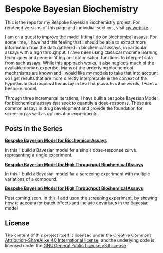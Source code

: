 # Bespoke Bayesian Biochemistry

This is the repo for my Bespoke Bayesian Biochemistry project. For rendered versions of this page and individual sections, visit [my website](https://anhosu.com/project/bayesian-optimisation/).

I am on a quest to improve the model fitting I do on biochemical assays. For some time, I have had this feeling that I should be able to extract more information from the data gathered in biochemical assays, in particular assays with a high throughput. I have been using classical machine learning techniques and generic fitting and optimisation functions to interpret data from such assays. While this approach works, it also neglects much of the available domain expertise. Many of the underlying biochemical mechanisms are known and I would like my models to take that into account so I get results that are more directly interpretable in the context of the hypothesis that required the assay in the first place. In other words, I want a bespoke model.

Through three incremental iterations, I have built a bespoke Bayesian Model for biochemical assays that seek to quantify a dose-response. These are common assays in drug development and provide the foundation for screening as well as optimisation experiments.

## Posts in the Series

**[Bespoke Bayesian Model for Biochemical Assays](https://anhosu.com/post/bespoke-biochem-one/)**

In this, I build a Bayesian model for a single dose-response curve, representing a single experiment.


**[Bespoke Bayesian Model for High Throughput Biochemical Assays](https://anhosu.com/post/bespoke-biochem-two/)**

In this, I build a Bayesian model for a screening experiment with multiple variations of a compound.


**[Bespoke Bayesian Model for High Throughput Biochemical Assays](https://anhosu.com/post/bespoke-biochem-two/)**

Post coming soon. In this, I add upon the screening experiment, by showing how to account for batch effects and include covariates in the Bayesian model.

## License

The content of this project itself is licensed under the [Creative Commons Attribution-ShareAlike 4.0 International license](https://creativecommons.org/licenses/by-sa/4.0/), and the underlying code is licensed under the [GNU General Public License v3.0 license](LICENSE).